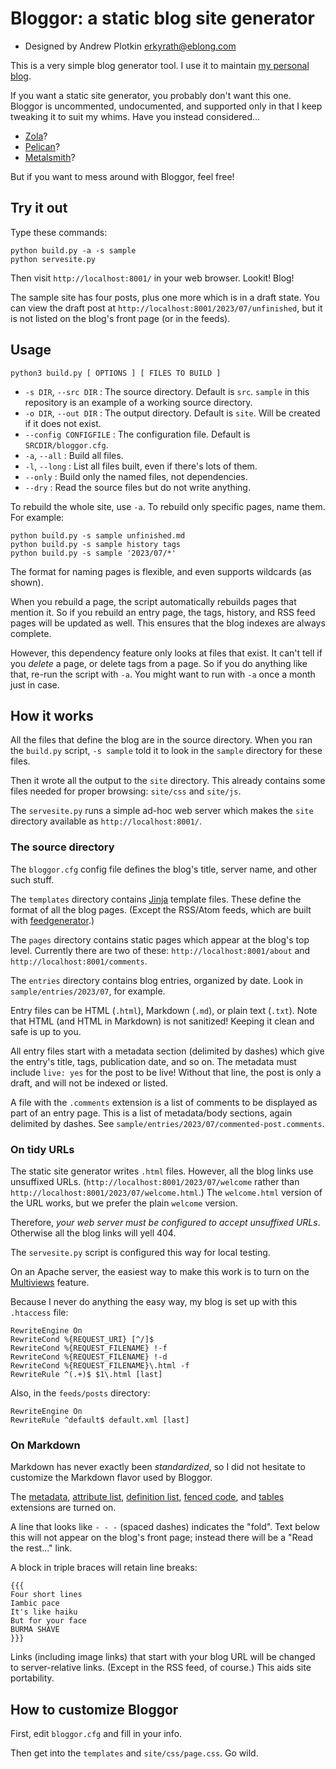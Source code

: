 # Bloggor: a static blog site generator

- Designed by Andrew Plotkin <erkyrath@eblong.com>

This is a very simple blog generator tool. I use it to maintain
[my personal blog](https://blog.zarfhome.com/).

If you want a static site generator, you probably don't want this one.
Bloggor is uncommented, undocumented, and supported only in that I
keep tweaking it to suit my whims.
Have you instead considered...

- [Zola](https://www.getzola.org/)?
- [Pelican](https://getpelican.com/)?
- [Metalsmith](https://metalsmith.io/)?

But if you want to mess around with Bloggor, feel free!

## Try it out

Type these commands:

```
python build.py -a -s sample
python servesite.py
```

Then visit `http://localhost:8001/` in your web browser. Lookit! Blog!

The sample site has four posts, plus one more which is in a draft
state. You can view the draft post at
`http://localhost:8001/2023/07/unfinished`, but it is not listed
on the blog's front page (or in the feeds).

## Usage

```
python3 build.py [ OPTIONS ] [ FILES TO BUILD ]
```

- `-s DIR`, `--src DIR` : The source directory. Default is `src`.
`sample` in this repository is an example of a working source directory.
- `-o DIR`, `--out DIR` : The output directory. Default is `site`.
Will be created if it does not exist.
- `--config CONFIGFILE` : The configuration file. Default is
`SRCDIR/bloggor.cfg`.
- `-a`, `--all` : Build all files.
- `-l`, `--long` : List all files built, even if there's lots of them.
- `--only` : Build only the named files, not dependencies.
- `--dry` : Read the source files but do not write anything.

To rebuild the whole site, use `-a`. To rebuild only specific pages,
name them. For example:

```
python build.py -s sample unfinished.md
python build.py -s sample history tags
python build.py -s sample '2023/07/*'
```

The format for naming pages is flexible, and even supports wildcards
(as shown).

When you rebuild a page, the script automatically rebuilds pages that
mention it. So if you rebuild an entry page, the tags, history,
and RSS feed pages will be updated as well. This ensures that the
blog indexes are always complete.

However, this dependency feature only looks at files that exist. It can't
tell if you *delete* a page, or delete tags from a page. So if you do
anything like that, re-run the script with `-a`. You might want to run
with `-a` once a month just in case.

## How it works

All the files that define the blog are in the source directory.
When you ran the `build.py` script, `-s sample` told it to look in
the `sample` directory for these files.

Then it wrote all the output to the `site` directory. This already
contains some files needed for proper browsing: `site/css` and `site/js`.

The `servesite.py` runs a simple ad-hoc web server which makes the
`site` directory available as `http://localhost:8001/`.

### The source directory

The `bloggor.cfg` config file defines the blog's title, server name,
and other such stuff.

The `templates` directory contains [Jinja][] template files. These
define the format of all the blog pages. (Except the RSS/Atom feeds, which
are built with [feedgenerator][].)

[Jinja]: https://jinja.palletsprojects.com/en/3.1.x/
[feedgenerator]: https://pypi.org/project/feedgenerator/

The `pages` directory contains static pages which appear at the blog's
top level. Currently there are two of these:
`http://localhost:8001/about` and `http://localhost:8001/comments`.

The `entries` directory contains blog entries, organized by date.
Look in `sample/entries/2023/07`, for example.

Entry files can be HTML (`.html`), Markdown (`.md`), or plain text (`.txt`).
Note that HTML (and HTML in Markdown) is not sanitized! Keeping it clean
and safe is up to you.

All entry files start with a metadata section (delimited by dashes) which
give the entry's title, tags, publication date, and so on. The metadata
must include `live: yes` for the post to be live! Without that line, the
post is only a draft, and will not be indexed or listed.

A file with the `.comments` extension is a list of comments to be displayed
as part of an entry page. This is a list of metadata/body sections, again
delimited by dashes. See `sample/entries/2023/07/commented-post.comments`.

### On tidy URLs

The static site generator writes `.html` files. However, all the blog
links use unsuffixed URLs. (`http://localhost:8001/2023/07/welcome` rather
than `http://localhost:8001/2023/07/welcome.html`.) The `welcome.html`
version of the URL works, but we prefer the plain `welcome` version.

Therefore, *your web server must be configured to accept unsuffixed
URLs*. Otherwise all the blog links will yell 404.

The `servesite.py` script is configured this way for local testing.

On an Apache server, the easiest way to make this work is to turn on the
[Multiviews][] feature.

[Multiviews]: https://httpd.apache.org/docs/2.4/content-negotiation.html

Because I never do anything the easy way, my blog is set up with this
`.htaccess` file:

```
RewriteEngine On
RewriteCond %{REQUEST_URI} [^/]$
RewriteCond %{REQUEST_FILENAME} !-f
RewriteCond %{REQUEST_FILENAME} !-d
RewriteCond %{REQUEST_FILENAME}\.html -f
RewriteRule ^(.+)$ $1\.html [last]
```

Also, in the `feeds/posts` directory:

```
RewriteEngine On
RewriteRule ^default$ default.xml [last]
```

### On Markdown

Markdown has never exactly been *standardized*, so I did not hesitate
to customize the Markdown flavor used by Bloggor.

The [metadata][meta], [attribute list][attr_list],
[definition list][def_list], [fenced code][fenced], and [tables][tables]
extensions are turned on.

[attr_list]: https://python-markdown.github.io/extensions/attr_list/
[meta]: https://python-markdown.github.io/extensions/meta_data/
[def_list]: https://python-markdown.github.io/extensions/definition_lists/
[fenced]: https://python-markdown.github.io/extensions/fenced_code_blocks/
[tables]: https://python-markdown.github.io/extensions/tables/

A line that looks like `- - -` (spaced dashes) indicates the "fold".
Text below this will not appear on the blog's front page; instead there
will be a "Read the rest..." link.

A block in triple braces will retain line breaks:

```
{{{
Four short lines
Iambic pace
It's like haiku
But for your face
BURMA SHAVE
}}}
```

Links (including image links) that start with your blog URL will be
changed to server-relative links. (Except in the RSS feed, of course.)
This aids site portability.

## How to customize Bloggor

First, edit `bloggor.cfg` and fill in your info.

Then get into the `templates` and `site/css/page.css`. Go wild.

